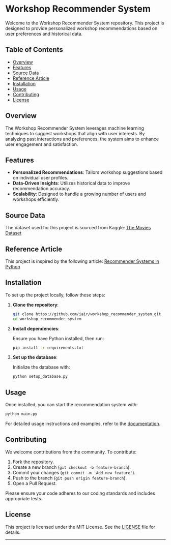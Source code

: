 # Workshop Recommender System

Welcome to the Workshop Recommender System repository. This project is designed to provide personalized workshop recommendations based on user preferences and historical data.

## Table of Contents

- [Overview](#overview)
- [Features](#features)
- [Source Data](#source-data)
- [Reference Article](#reference-article)
- [Installation](#installation)
- [Usage](#usage)
- [Contributing](#contributing)
- [License](#license)

## Overview

The Workshop Recommender System leverages machine learning techniques to suggest workshops that align with user interests. By analyzing past interactions and preferences, the system aims to enhance user engagement and satisfaction.

## Features

- **Personalized Recommendations**: Tailors workshop suggestions based on individual user profiles.
- **Data-Driven Insights**: Utilizes historical data to improve recommendation accuracy.
- **Scalability**: Designed to handle a growing number of users and workshops efficiently.

## Source Data

The dataset used for this project is sourced from Kaggle:
[The Movies Dataset](https://www.kaggle.com/datasets/rounakbanik/the-movies-dataset)

## Reference Article

This project is inspired by the following article:
[Recommender Systems in Python](https://www.datacamp.com/es/tutorial/recommender-systems-python)

## Installation

To set up the project locally, follow these steps:

1. **Clone the repository**:

   ```bash
   git clone https://github.com/iair/workshop_recommender_system.git
   cd workshop_recommender_system
   ```

2. **Install dependencies**:

   Ensure you have Python installed, then run:

   ```bash
   pip install -r requirements.txt
   ```

3. **Set up the database**:

   Initialize the database with:

   ```bash
   python setup_database.py
   ```

## Usage

Once installed, you can start the recommendation system with:

```bash
python main.py
```

For detailed usage instructions and examples, refer to the [documentation](docs/usage.md).

## Contributing

We welcome contributions from the community. To contribute:

1. Fork the repository.
2. Create a new branch (`git checkout -b feature-branch`).
3. Commit your changes (`git commit -m 'Add new feature'`).
4. Push to the branch (`git push origin feature-branch`).
5. Open a Pull Request.

Please ensure your code adheres to our coding standards and includes appropriate tests.

## License

This project is licensed under the MIT License. See the [LICENSE](LICENSE) file for details.

---

